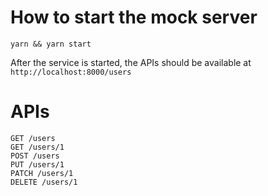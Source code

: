 # How to start the mock server

`yarn && yarn start`

After the service is started, the APIs should be available at `http://localhost:8000/users`

# APIs
```
GET /users
GET /users/1
POST /users
PUT /users/1
PATCH /users/1
DELETE /users/1
```
